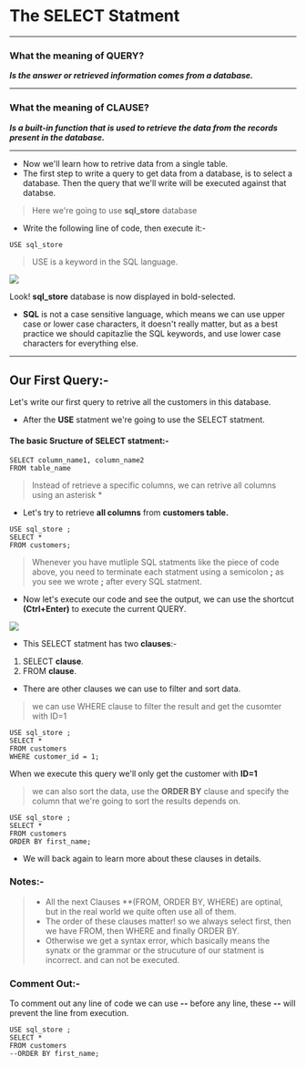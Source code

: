 # The SELECT Statment

---

### What the meaning of QUERY?
***Is the answer or retrieved information comes from a database.***


---

### What the meaning of CLAUSE?
***Is a built-in function that is used to retrieve the data from the records present in the database.***


---


* Now we'll learn how to retrive data from a single table.
* The first step to write a query to get data from a database, is to select a database. Then the query that we'll write will be executed against that databse. 
> Here we're going to use **sql_store** database

* Write the following line of code, then execute it:- 
```
USE sql_store 
```
> USE is a keyword in the SQL language.

![](https://i.imgur.com/5QvtXEY.png)

Look! **sql_store** database is now displayed in bold-selected.

* **SQL** is not a case sensitive language, which means we can use upper case or lower case characters, it doesn't really matter, but as a best practice we should capitazlie the SQL keywords, and use lower case characters for everything else.


---

## Our First Query:-
Let's write our first query to retrive all the customers in this database.

* After the **USE** statment we're going to use the SELECT statment.

#### The basic Sructure of SELECT statment:-
```
SELECT column_name1, column_name2 
FROM table_name
```
> Instead of retrieve a specific columns, we can retrive all columns using an asterisk *

* Let's try to retrieve **all columns** from **customers table.**

```
USE sql_store ;
SELECT *
FROM customers;
```
> Whenever you have mutliple SQL statments like the piece of code above, you need to terminate each statment using a semicolon **;** as you see we wrote **;** after every SQL statment.

* Now let's execute our code and see the output, we can use the shortcut **(Ctrl+Enter)** to execute the current QUERY.

![](https://i.imgur.com/impdExk.png)

* This SELECT statment has two **clauses**:-
1. SELECT **clause**.
2. FROM **clause**.
* There are other clauses we can use to filter and sort data.

> we can use WHERE clause to filter the result and get the cusomter with ID=1


```
USE sql_store ;
SELECT *
FROM customers
WHERE customer_id = 1;
```

When we execute this query we'll only get the customer with **ID=1**

> we can also sort the data, use the **ORDER BY** clause and specify the column that we're going to sort the results depends on.

```
USE sql_store ;
SELECT *
FROM customers
ORDER BY first_name;
```

* We will back again to learn more about these clauses in details.
### Notes:- 
> * All the next Clauses **(FROM, ORDER BY, WHERE) are optinal, but in the real world we quite often use all of them.
> * The order of these clauses matter! so we always select first, then we have FROM, then WHERE and finally ORDER BY.
> * Otherwise we get a syntax error, which basically means the synatx or the grammar or the strucuture of our statment is incorrect. and can not be executed. 
> 
### Comment Out:-
To comment out any line of code we can use **--** before any line, these **--** will prevent the line from execution.

```
USE sql_store ;
SELECT *
FROM customers
--ORDER BY first_name;
```
